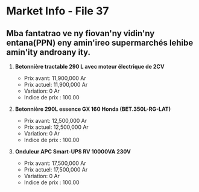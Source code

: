 # Market Info - File 37

## Mba fantatrao ve ny fiovan'ny vidin'ny entana(PPN) eny amin'ireo supermarchés lehibe amin'ity androany ity.

1. **Betonnière tractable 290 L avec moteur électrique de 2CV**
   - Prix avant: 11,900,000 Ar
   - Prix actuel: 11,900,000 Ar
   - Variation: 0 Ar
   - Indice de prix : 100.00

2. **Betonnière 290L essence GX 160 Honda (BET.350L-RG-LAT)**
   - Prix avant: 12,500,000 Ar
   - Prix actuel: 12,500,000 Ar
   - Variation: 0 Ar
   - Indice de prix : 100.00

3. **Onduleur APC Smart-UPS RV 10000VA 230V**
   - Prix avant: 17,500,000 Ar
   - Prix actuel: 17,500,000 Ar
   - Variation: 0 Ar
   - Indice de prix : 100.00

